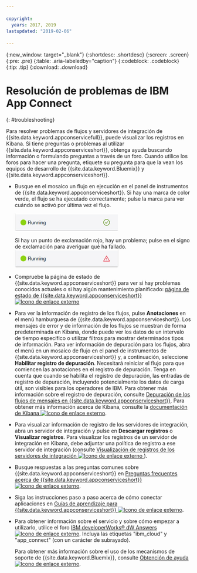 ```yaml
---

copyright:
  years: 2017, 2019
lastupdated: "2019-02-06"

---
```


{:new_window: target="_blank"}
{:shortdesc: .shortdesc}
{:screen: .screen}
{:pre: .pre}
{:table: .aria-labeledby="caption"}
{:codeblock: .codeblock}
{:tip: .tip} 
{:download: .download}


# Resolución de problemas de IBM App Connect
{: #troubleshooting}

Para resolver problemas de flujos y servidores de integración de {{site.data.keyword.appconservicefull}}, puede visualizar los registros en Kibana. Si tiene preguntas o problemas al utilizar {{site.data.keyword.appconserviceshort}}, obtenga ayuda buscando información o formulando preguntas a través de un foro. Cuando utilice los foros para hacer una pregunta, etiquete su pregunta para que la vean los equipos de desarrollo de {{site.data.keyword.Bluemix}} y {{site.data.keyword.appconserviceshort}}.

-   Busque en el mosaico un flujo en ejecución en el panel de instrumentos de {{site.data.keyword.appconserviceshort}}. Si hay una marca de color verde, el flujo se ha ejecutado correctamente; pulse la marca para ver cuándo se activó por última vez el flujo.

    ![Captura de pantalla que muestra que un flujo se ha ejecutado correctamente](/images/SuccessfulFlow.jpg)

    Si hay un punto de exclamación rojo, hay un problema; pulse en el signo de exclamación para averiguar qué ha fallado. ![Captura de pantalla que muestra que un flujo tiene un problema](/images/ErroredFlow.jpg)

-   Compruebe la página de estado de {{site.data.keyword.appconserviceshort}} para ver si hay problemas conocidos actuales o si hay algún mantenimiento planificado: [página de estado de {{site.data.keyword.appconserviceshort}}![Icono de enlace externo](../../icons/launch-glyph.svg "Icono de enlace externo")](https://developer.ibm.com/integration/docs/app-connect/app-connect-status/)
-   Para ver la información de registro de los flujos, pulse **Anotaciones** en el menú hamburguesa de {{site.data.keyword.appconserviceshort}}. Los mensajes de error y de información de los flujos se muestran de forma predeterminada en Kibana, donde puede ver los datos de un intervalo de tiempo específico o utilizar filtros para mostrar determinados tipos de información. Para ver información de depuración para los flujos, abra el menú en un mosaico de flujo en el panel de instrumentos de {{site.data.keyword.appconserviceshort}} y, a continuación, seleccione **Habilitar registro de depuración**.  Necesitará reiniciar el flujo para que comiencen las anotaciones en el registro de depuración.  Tenga en cuenta que cuando se habilita el registro de depuración, las entradas de registro de depuración, incluyendo potencialmente los datos de carga útil, son visibles para los operadores de IBM. Para obtener más información sobre el registro de depuración, consulte [Depuración de los flujos de mensajes en {{site.data.keyword.appconserviceshort}}](https://developer.ibm.com/integration/docs/app-connect/tutorials-for-ibm-app-connect/debugging-message-flows-ibm-app-connect/).  Para obtener más información acerca de Kibana, consulte la [documentación de Kibana ![Icono de enlace externo](../../icons/launch-glyph.svg "Icono de enlace externo")](https://www.elastic.co/guide/en/kibana/4.0/discover.html).
-   Para visualizar información de registro de los servidores de integración, abra un servidor de integración y pulse en **Descargar registros** o **Visualizar registros**.  Para visualizar los registros de un servidor de integración en Kibana, debe adjuntar una política de registro a ese servidor de integración (consulte [Visualización de registros de los servidores de integración ![Icono de enlace externo](../../icons/launch-glyph.svg "Icono de enlace externo") ](https://developer.ibm.com/integration/docs/app-connect/tutorials-for-ibm-app-connect/running-your-ibm-integration-bus-solutions-in-ibm-app-connect-enterprise-beta-plan/viewing-logs-for-your-integration-servers-in-app-connect-enterprise-beta)).
-   Busque respuestas a las preguntas comunes sobre {{site.data.keyword.appconserviceshort}} en [Preguntas frecuentes acerca de {{site.data.keyword.appconserviceshort}} ![Icono de enlace externo](../../icons/launch-glyph.svg "Icono de enlace externo")](https://developer.ibm.com/integration/docs/app-connect/faq/).
-   Siga las instrucciones paso a paso acerca de cómo conectar aplicaciones en [Guías de aprendizaje para {{site.data.keyword.appconserviceshort}} ![Icono de enlace externo](../../icons/launch-glyph.svg "Icono de enlace externo")](https://developer.ibm.com/integration/docs/app-connect/tutorials-for-ibm-app-connect/).
-   Para obtener información sobre el servicio y sobre cómo empezar a utilizarlo, utilice el foro [IBM developerWorks&reg; dW Answers ![Icono de enlace externo](../../icons/launch-glyph.svg "Icono de enlace externo")](https://developer.ibm.com/answers/topics/app_connect/?smartspace=bluemix). Incluya las etiquetas "ibm_cloud" y "app_connect" (con un carácter de subrayado).

    Para obtener más información sobre el uso de los mecanismos de soporte de {{site.data.keyword.Bluemix}}, consulte [Obtención de ayuda ![Icono de enlace externo](../../icons/launch-glyph.svg "Icono de enlace externo")](https://console.ng.bluemix.net/docs/support/index.html#getting-help).


